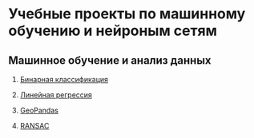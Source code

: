# Учебные проекты по машинному обучению и нейроным сетям

## Машинное обучение и анализ данных
1. [Бинарная классификация](Notebooks/BinaryClassification/RainInAustralia/README.md)

2. [Линейная регрессия](Notebooks/LinearRegression/CarPricePredict/README.md)

3. [GeoPandas](Notebooks/GeoLocation/Readme.md)

4. [RANSAC](Notebooks/RANSAC/Readme.md)
